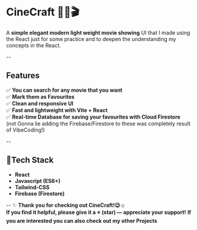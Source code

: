 # CineCraft 🎥🍿🎬
A **simple elegant modern light weight movie showing** UI that I made using the React just for some practice and to deepen the understanding my concepts in the React.

--
## Features

✅ **You can search for any movie that you want**   
✅ **Mark them as Favourites**   
✅ **Clean and responsive UI**   
✅ **Fast and lightweight with Vite + React**   
✅ **Real-time Database for saving your favourites with Cloud Firestore**  
(not Gonna lie adding the Firebase/Firestore to these was completely result of VibeCoding!) 

--

## 🔹Tech Stack

- **React**    
- **Javascript (ES6+)**  
- **Tailwind-CSS**  
- **Firebase (Firestore)**  

--
✨ **Thank you for checking out CineCraft!😉☺️**  
**If you find it helpful, please give it a ⭐ (star) — appreciate your support!**
**If you are interested you can also check out my other Projects**
